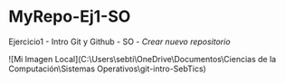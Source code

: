 # MyRepo-Ej1-SO
Ejercicio1 - Intro Git y Github - SO - *Crear nuevo repositorio*

![Mi Imagen Local](C:\Users\sebti\OneDrive\Documentos\Ciencias de la Computación\Sistemas Operativos\git-intro-SebTics)
